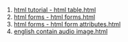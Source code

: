01. [html tutorial - html table.html](https://atu8020.github.io/try_make_a_web/html%20tutorial%20-%20html%20table.html)
02. [html forms - html forms.html](https://atu8020.github.io/try_make_a_web/html%20forms%20-%20html%20forms.html)
03. [html forms - html form attributes.html](https://atu8020.github.io/try_make_a_web/html%20forms%20-%20html%20form%20attributes.html)
04. [english contain audio image.html](https://atu8020.github.io/try_make_a_web/english%20contain%20audio%20image.html)
